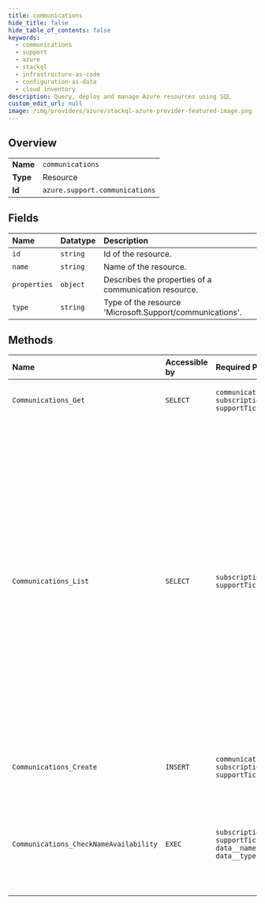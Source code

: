 ```yaml
---
title: communications
hide_title: false
hide_table_of_contents: false
keywords:
  - communications
  - support
  - azure    
  - stackql
  - infrastructure-as-code
  - configuration-as-data
  - cloud inventory
description: Query, deploy and manage Azure resources using SQL
custom_edit_url: null
image: /img/providers/azure/stackql-azure-provider-featured-image.png
---
```

  
    

## Overview
<table><tbody>
<tr><td><b>Name</b></td><td><code>communications</code></td></tr>
<tr><td><b>Type</b></td><td>Resource</td></tr>
<tr><td><b>Id</b></td><td><code>azure.support.communications</code></td></tr>
</tbody></table>

## Fields
| Name | Datatype | Description |
|:-----|:---------|:------------|
| `id` | `string` | Id of the resource. |
| `name` | `string` | Name of the resource. |
| `properties` | `object` | Describes the properties of a communication resource. |
| `type` | `string` | Type of the resource 'Microsoft.Support/communications'. |
## Methods
| Name | Accessible by | Required Params | Description |
|:-----|:--------------|:----------------|:------------|
| `Communications_Get` | `SELECT` | `communicationName, subscriptionId, supportTicketName` | Returns communication details for a support ticket. |
| `Communications_List` | `SELECT` | `subscriptionId, supportTicketName` | Lists all communications (attachments not included) for a support ticket. &lt;br/&gt;&lt;/br&gt; You can also filter support ticket communications by _CreatedDate_ or _CommunicationType_ using the $filter parameter. The only type of communication supported today is _Web_. Output will be a paged result with _nextLink_, using which you can retrieve the next set of Communication results. &lt;br/&gt;&lt;br/&gt;Support ticket data is available for 18 months after ticket creation. If a ticket was created more than 18 months ago, a request for data might cause an error. |
| `Communications_Create` | `INSERT` | `communicationName, subscriptionId, supportTicketName` | Adds a new customer communication to an Azure support ticket. |
| `Communications_CheckNameAvailability` | `EXEC` | `subscriptionId, supportTicketName, data__name, data__type` | Check the availability of a resource name. This API should be used to check the uniqueness of the name for adding a new communication to the support ticket. |
